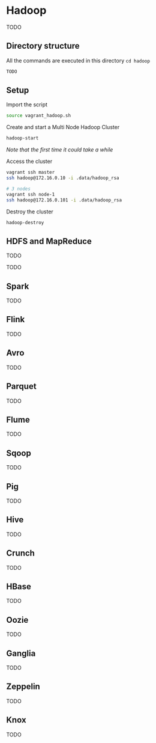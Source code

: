 # Hadoop

TODO

## Directory structure

All the commands are executed in this directory `cd hadoop`

```bash
TODO
```

## Setup

Import the script
```bash
source vagrant_hadoop.sh
```

Create and start a Multi Node Hadoop Cluster
```bash
hadoop-start
```
*Note that the first time it could take a while*

Access the cluster
```bash
vagrant ssh master
ssh hadoop@172.16.0.10 -i .data/hadoop_rsa

# 3 nodes
vagrant ssh node-1
ssh hadoop@172.16.0.101 -i .data/hadoop_rsa
```

Destroy the cluster
```bash
hadoop-destroy
```

## HDFS and MapReduce

TODO


TODO

## Spark

TODO

## Flink

TODO

## Avro

TODO

## Parquet

TODO

## Flume

TODO

## Sqoop

TODO

## Pig

TODO

## Hive

TODO

## Crunch

TODO

## HBase

TODO

## Oozie

TODO

## Ganglia

TODO

## Zeppelin

TODO

## Knox

TODO

<!--

> **HDFS** A distributed file system that provides high-throughput access to application data

> **YARN** A framework for job scheduling and cluster resource management

> **MapReduce** A YARN-based system for parallel processing of large data sets

> **Spark** An open-source cluster-computing framework

> **Avro** A data serialization system

> **Parquet** A columnar storage format that can efficiently store nested data

> **Oozie** A workflow scheduler system to manage Hadoop jobs

> **Ganglia** A monitoring system for Hadoop

Offical documentation

* [Hadoop](https://hadoop.apache.org)
* [Parquet](https://parquet.apache.org)
* [Oozie](https://oozie.apache.org)
* [Ganglia](http://ganglia.info)

Requirement

* Vagrant
* VirtualBox

The following guide explains how to provision a Single Node Hadoop Cluster locally and play with it. Checkout the [Vagrantfile](https://github.com/niqdev/provision-tools/blob/master/hadoop-spark/Vagrantfile) and the Vagrant [guide](other/#vagrant) for more details.

## Directory structure

All the commands are executed in this directory `cd hadoop-spark`

```bash
hadoop-spark/
├── example
│   └── map-reduce
│       ├── build
│       │   ...
│       │   └── libs
│       │      └── map-reduce.jar
│       ├── build.gradle
│       ├── gradlew
│       └── src
│           ├── main
│           │   └── java
│           │       └── com
│           │           └── github
│           │               └── niqdev
│           │                   ├── IntSumReducer.java
│           │                   ├── TokenizerMapper.java
│           │                   └── WordCount.java
│           └── test
│               └── ...
├── file
│   ├── hadoop-core-site.xml
│   ├── hadoop-hdfs-site.xml
│   ├── mapred-site.xml
│   ├── ssh-config
│   └── yarn-site.xml
├── README.md
├── script
│   ├── bootstrap.sh
│   ├── setup_all.sh
│   ├── setup_hadoop.sh
│   ├── setup_java.sh
│   ├── setup_spark.sh
│   ├── setup_user.sh
│   └── start_hadoop.sh
└── Vagrantfile
```

## Web UI

* namenode [http://localhost:50070](http://localhost:50070)
* resource manager [http://localhost:8088](http://localhost:8088)
* history server [http://localhost:19888](http://localhost:19888)
* set log level temporarily [http://localhost:8088/logLevel](http://localhost:8088/logLevel)
* JVM stack traces [http://localhost:8088/stacks](http://localhost:8088/stacks)
* namenode metrics [http://localhost:50070/jmx](http://localhost:50070/jmx)

## Setup

Start the box and verify the status
```bash
vagrant up
vagrant status
```
*Note that the first time it could take a while*

Access the box
```bash
vagrant ssh
```

Useful paths
```bash
# logs
/usr/local/hadoop/logs
# data
/var/hadoop
# config
/usr/local/hadoop/etc/hadoop
```

## HDFS

### Admin

```bash
# filesystem statistics
hdfs dfsadmin -report

# filesystem check
hdfs fsck /
```

## Example

### MapReduce WordCount Job

```bash
# create base directory using hdfs
hdfs dfs -mkdir -p /user/ubuntu

# create example directory
hadoop fs -mkdir -p /user/ubuntu/word-count/input

# list directory
hadoop fs -ls -h -R /
hadoop fs -ls -h -R /user/ubuntu

# create sample files
echo "Hello World Bye World" > file01
echo "Hello Hadoop Goodbye Hadoop" > file02

# copy from local to hdfs
hadoop fs -copyFromLocal file01 /user/ubuntu/word-count/input
hadoop fs -put file02 /user/ubuntu/word-count/input

# verify copied files
hadoop fs -ls -h -R /user/ubuntu
hadoop fs -cat /user/ubuntu/word-count/input/file01
hadoop fs -cat /user/ubuntu/word-count/input/file02
hadoop fs -cat /user/ubuntu/word-count/input/*

# build the jar (outside the machine to avoid permission issues)
cd provision-tools/hadoop-spark/example/map-reduce
./gradlew clean build

# run application
hadoop jar /vagrant/example/map-reduce/build/libs/map-reduce.jar \
  /user/ubuntu/word-count/input \
  /user/ubuntu/word-count/output

# check output
hadoop fs -cat /user/ubuntu/word-count/output/part-r-00000

# delete directory to run it again
hadoop fs -rm -R /user/ubuntu/word-count/output
```

### Benchmarking MapReduce with TeraSort

```bash
# generate random data
hadoop jar \
  $HADOOP_HOME/share/hadoop/mapreduce/hadoop-mapreduce-examples-*.jar \
  teragen 1000 random-data

# run terasort benchmark
hadoop jar \
  $HADOOP_HOME/share/hadoop/mapreduce/hadoop-mapreduce-examples-*.jar \
  terasort random-data sorted-data

# validate data
hadoop jar \
  $HADOOP_HOME/share/hadoop/mapreduce/hadoop-mapreduce-examples-*.jar \
  teravalidate sorted-data report

# useful commands
hadoop fs -ls -h -R .
hadoop fs -rm -r random-data
hadoop fs -cat random-data/part-m-00000
hadoop fs -cat sorted-data/part-r-00000
```

### Spark Job

TODO

-->
